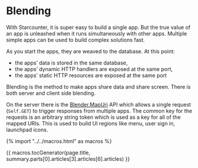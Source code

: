 # Blending

With Starcounter, it is super easy to build a single app. But the true value of an app is unleashed when it runs simultaneously with other apps. Multiple simple apps can be used to build complex solutions fast.

As you start the apps, they are weaved to the database. At this point:

- the apps’ data is stored in the same database,
- the apps’ dynamic HTTP handlers are exposed at the same port,
- the apps’ static HTTP resources are exposed at the same port

Blending is the method to make apps share data and share screen. There is both server and client side blending.

On the server there is the [Blender.MapUri](/guides/blending/blending/README.md) API which allows a single request (`Self.GET`) to trigger responses from multiple apps. The common key for the requests is an arbitrary string token which is used as a key for all of the mapped URIs. This is used to build UI regions like menu, user sign in, launchpad icons.

{% import "../../macros.html" as macros %}

{{ macros.tocGenerator(page.title, summary.parts[0].articles[3].articles[6].articles) }}
